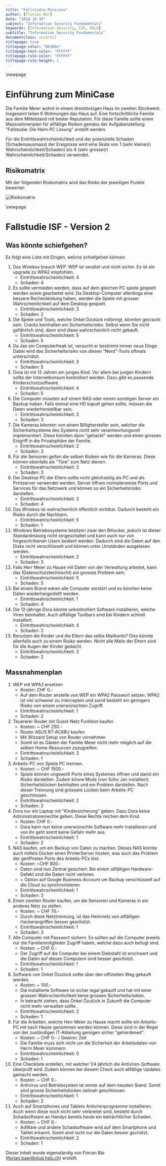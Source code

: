 ```yaml
---
title: "Fallstudie Minicase"
author: [Florian Bär]
date: "2018-10-30"
subject: "Information Security Fundamentals"
keywords: [Information Security, ISF, HSLU]
subtitle: "Information Security Fundamentals"
documentclass: scrartcl
titlepage: true
titlepage-color: "06386e"
titlepage-text-color: "FFFFFF"
titlepage-rule-color: "FFFFFF"
titlepage-rule-height: 1
...
```

\newpage
# Einführung zum MiniCase
Die Familie Meier wohnt in einem dreistöckigen Haus im zweiten Stockwerk. Insgesamt teilen 6 Wohnungen das Haus
auf. Eine fortschrittliche Familie aus dem Mittelstand mit bester Reputation. Für diese Familie sollte einen Massnahmenplan für allfällige Risiken gemäss der Aufgabenstellung \"Fallstudie: Die Heim PC Lösung\" erstellt werden.

Für die Eintrittswahrscheinlichkeit und der potenzielle Schaden (Schadensausmass) der Ereignisse wird eine Skala von 1 (sehr kleine(r) Wahrscheinlichkeit/Schaden) bis 4 (sehr grosse(r) Wahrscheinlichkeit/Schaden) verwendet.

## Risikomatrix
Mit der folgenden Risikomatrix wird das Risiko der jeweiligen Punkte bewertet:

![Risikomatrix](Risikomatrix.png "Risikomatrix")

\newpage

# Fallstudie ISF - Version 2

## Was könnte schiefgehen?

Es folgt eine Liste mit Dingen, welche schiefgehen können:

1. Das Wireless brauch WEP. WEP ist veraltet und nicht sicher. Es ist ein upgrade zu WPA2 empfohlen.
    - Eintrittswahrscheinlichkeit: 4
    - Schaden: 4
1. Es sollte vermieden werden, dass auf dem gleichen PC spiele gespielt werden sowie gearbeitet wird. Da Desktop-Computer allerdings eine bessere Rechenleistung haben, werden die Spiele mit grosser Wahrscheinlichkeit auf dem Desktop gespielt.
    - Eintrittswahrscheinlichkeit: 3
    - Schaden: 2
1. Die Spiele und Tools, welche Onkel Özutück mitbringt, könnten gecrackt sein. Cracks beinhalten ein Sicherheitsrisiko. Selbst wenn Sie nicht gefährlich sind, dann sind diese wahrscheinlich nicht gekauft. 
    - Eintrittswahrscheinlichkeit: 5
    - Schaden: 5
1. Da Jan ein Computerfreak ist, versucht er bestimmt immer neue Dinge. Dabei wird das Sicherheitsrisiko von diesen "Nerd"-Tools oftmals unterschätzt.
    - Eintrittswahrscheinlichkeit: 3
    - Schaden: 5
1. Dora ist mit 12 Jahren ein junges Kind. Vor allem bei jungen Kindern sollte der Internetkonsum  kontrolliert werden. Dazu gibt es passende Kinderschutzsoftware.
    - Eintrittswahrscheinlichkeit: 4
    - Schaden: 5
1. Die Computer müssten auf einem NAS oder einem sonstigen Server ein Backup haben. Falls einmal eine HD kaputt gehen sollte, müssen die Daten wiederherstellbar sein.
    - Eintrittswahrscheinlichkeit: 3
    - Schaden: 3
1. Die Kameras könnten von einem Billighersteller sein, welcher die Sicherheitsysteme des Systems nicht sehr verantwortungsvoll implementiert. Diese könnten dann "gehackt" werden und einen grossen Eingriff in die Privatsphäre der Familie.
    - Eintrittswahrscheinlichkeit: 2
    - Schaden: 3
1. Für die Sensoren gelten die selben Risiken wie für die Kameras. Diese können ebenfalls als "Türe" zum Netz dienen.
    - Eintrittswahrscheinlichkeit: 2
    - Schaden: 3
1. Der Desktop PC der Eltern sollte nicht gleichzeitig als PC und als Printserver verwendet werden. Server öffnen normalerweise Ports und Services für das Netzwerk und können so ein Sicherheitsrisiko darstellen.
    - Eintrittswahrscheinlichkeit: 3
    - Schaden: 4
1. Das Wireless ist wahrscheinlich öffentlich sichtbar. Dadurch besteht ein Risiko durch die Nachbarn.
    - Eintrittswahrscheinlichkeit: 5
    - Schaden: 1
1. Windows Betriebssysteme besitzen zwar den Bitlocker, jedoch ist dieser Standardmässig nicht eingeschaltet und kann auch nur von forgeschrittenen Usern bedient werden. Dadurch sind die Daten auf den Disks nicht verschlüsselt und können unter Umständen ausgelesen werden.
    - Eintrittswahrscheinlichkeit: 2
    - Schaden: 3
1. Falls Herr Meier zu Hause mit Daten von der Verwaltung arbeitet, kann das (Datenschutztechnischt) ein grosses Problem sein.
    - Eintrittswahrscheinlichkeit: 5
    - Schaden: 5
1. Bei einem Brand wären alle Computer zerstört und es könnten keine Daten wiederhergestellt werden. 
    - Eintrittswahrscheinlichkeit: 1
    - Schaden: 4
1. Die 12-jährige Dora könnte unkontrolliert Software installieren, welche Viren beinhaltet. Auch allfällige Toolbars sind bei Kindern schnell installiert.
    - Eintrittswahrscheinlichkeit: 4
    - Schaden: 2
1. Benutzen die Kinder und die Eltern das selbe Mailkonto? Dies könnte allenfalls auch zu einem Risiko werden. Nicht alle Mails der Eltern sind für die Augen der Kinder gedacht.
    - Eintrittswahrscheinlichkeit: 3
    - Schaden: 2

## Massnahmenplan

1. WEP mit WPA2 ersetzen
    - Kosten: CHF 0.-
    - Auf dem Router anstelle von WEP ein WPA2 Passwort setzen. WPA2 ist viel schwerer zu intercepten und somit besteht ein geringers Risiko von einem unerwünschten Zugriff.
    - Eintrittswahrscheinlichkeit: 1
    - Schaden: 2
1. Teuererer Router mit Guest-Netz Funktion kaufen
    - Kosten: ~ CHF 250.-
    - Router ASUS RT-AC88U kaufen
    - Mit Wizzard Setup von Router vornehmen
    - Somit ist es Gästen der Familie Meier nicht mehr möglich auf die selben Home-Resourcen zuzugreifen.
    - Eintrittswahrscheinlichkeit: 3
    - Schaden: 1
1. Arbeits-PC von Spiele PC trennen. 
    - Kosten: ~ CHF 1500.-
    - Spiele können ungewollt Ports eines Systemes öffnen und damit ein Risiko darstellen. Zudem könne Mods (von Sohn Jan installiert) Sicherheitslücken beinhalten und ein Problem darstellen. Nach dieser Trennung sind grössere Lücken beim Arbeits-PC geschlossen.
    - Eintrittswahrscheinlichkeit: 2
    - Schaden: 2
1. Dora nur ein Laptop mit "Kindersicherung" geben. Dazu Dora keine Administratorenrechte geben. Diese Rechte reichen dem Kind.
    - Kosten: CHF 0.-
    - Dora kann nun keine unerwünschte Software mehr installieren und von Ihr geht somit keine Gefahr mehr aus.
    - Eintrittswahrscheinlichkeit: 1
    - Schaden: 2
1. NAS kaufen, um ein Backup von Daten zu machen. Dieses NAS könnte auch mittels Docker einen PrinterServer hosten, was auch das Problem der geöffneten Ports des Arbeits-PCs löst.
    - Kosten: ~CHF 800.-
    - Daten sind nun Zentral gesichert. Bei einem allfälligen Hardware-Defekt sind die Daten nicht verloren.
    - \+ Option auf Google Business-Account um Backup verschlüsselt auf die Cloud zu synchronisieren
    - Eintrittswahrscheinlichkeit: 1
    - Schaden: 3
1. Einen zweiten Router kaufen, um die Sensoren und Kameras in ein anderes Netz zu stellen. 
    - Kosten: ~ CHF 70.-
    - Durch diese Netztrennung, ist das Heimnetz von allfälligen Hackerangriffen besser geschützt.
    - Eintrittswahrscheinlichkeit: 1
    - Schaden: 3
1. Alle Computer mit Passwort sichern. Es sollten auf die Computer jeweils nur die Familienmitglieder Zugriff haben, welche dazu auch befugt sind. 
    - Kosten: ~ CHF 0.-
    - Der Zugriff auf die Computer bei einem Diebstahl ist erschwert und die Daten auf diesen Computern sind besser geschützt.
    - Eintrittswahrscheinlichkeit: 1
    - Schaden: 1
1. Software von Onkel Özutück sollte über den offiziellen Weg gekauft werden. 
    - Kosten: ~ 100.-
    - Die installierte Software ist sicher legal gekauft und hat mit einer grossen Wahrscheinlichkeit keine grossen Sicherheitsrisiken. 
    - In betracht ziehen, dass Onkel Özutück in Zukunft die Computer nicht mehr verwalten sollte.
    - Eintrittswahrscheinlichkeit: 2
    - Schaden: 1
1. Für die Arbeiten, welche Herr Meier zu Hause macht sollte ein Arbeits-PC mit nach Hause genommen werden können. Diese sind in der Regel von der zuständigen IT-Abteilung genügen sicher "gehardened".
    - Kosten: ~ CHF 0.- / Gewinn: Zeit
    - Die Familie muss sich nicht um die Sicherheit der Arbeitsdaten von Herrn Meier kümmern.
    - Eintrittswahrscheinlichkeit: 0
    - Schaden: 1
1. Eine Checkliste erstellen, mit welcher 1/4 jährlich die Antiviren-Software überprüft wird. Zudem können bei diesem Check auch allfällige Updates gemacht werden.
    - Kosten: ~ CHF 0.-
    - Antivirus und Betriebsystem ist immer auf dem neusten Stand. Somit sind grosse Sicherheitslücken zeitnah geschlossen.
    - Eintrittswahrscheinlichkeit: 1
    - Schaden: 2
1. Auch auf Smartphones und Tablets Antivirenprogramme installieren. Auch wenn diese noch nicht sehr verbreitet sind, besteht durch Schadsoftware an Handys bereits heute ein beträchtlicher Schaden.
    - Kosten: ~ CHF 0.-
    - AdWare und andere Schadsoftware wird auf dem Smartphone und Tablet erkannt. Somit sind nicht nur die Daten besser gschützt.
    - Eintrittswahrscheinlichkeit: 2
    - Schaden: 1

Dieser Inhalt wurde eigenständig von Florian Bär (florian.baer@stud.hslu.ch) erstellt. 
